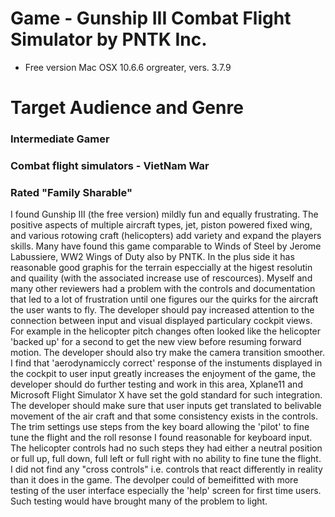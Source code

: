 # Game - Gunship III Combat Flight Simulator by PNTK Inc.
* Free version Mac OSX 10.6.6 orgreater, vers. 3.7.9
# Target Audience and Genre
### Intermediate Gamer
### Combat flight simulators - VietNam War
### Rated "Family Sharable"
I found Gunship III (the free version) mildly fun and equally frustrating.  The positive aspects of multiple aircraft types, jet, piston powered fixed wing, and various rotowing craft (helicopters) add variety and expand the players skills.  Many have found this game comparable to Winds of Steel by Jerome Labussiere, WW2 Wings of Duty also by PNTK.  In the plus side it has reasonable good graphis for the terrain especcially at the higest resolutin and quaility (with the associated increase use of rescources).  Myself and many other reviewers had a problem with the controls and documentation that led to a lot of frustration until one figures our the quirks for the aircraft the user wants to fly.
The developer should pay increased attention to the connection between input and visual displayed particulary cockpit views.  For example in the helicopter pitch changes often looked like the helicopter 'backed up' for a second to get the new view before resuming forward motion.  The developer should also try make the camera transition smoother.
I find that 'aerodynamiccly correct' response of the instuments displayed in the cockpit to user input greatly increases the enjoyment of the game, the developer should do further testing and work in this area, Xplane11 and Microsoft Flight Simulator X have set the gold standard for such integration.
The developer should make sure that user inputs get translated to belivable movement of the air craft and that some consistency exists in the controls. The trim settings use steps from the key board allowing the 'pilot' to fine tune the flight and the roll resonse I found reasonable for keyboard input. The helicopter controls had no such steps they had either a neutral position or full up, full down, full left or full right with no ability to fine tune the flight. I did not find any "cross controls" i.e. controls that react differently in reality than it does in the game.
The devolper could of bemeifitted with more testing of the user interface especially the 'help' screen for first time users.  Such testing would have brought many of the problem to light.
